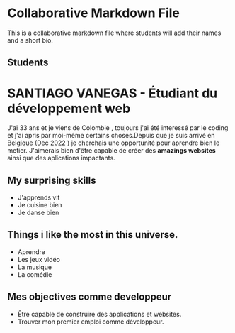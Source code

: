 # Collaborative Markdown File

This is a collaborative markdown file where students will add their names and a short bio.

## Students

# SANTIAGO VANEGAS - Étudiant du développement web
J'ai 33 ans et je viens de Colombie , toujours j'ai été interessé par le coding  et j'ai apris par moi-même certains choses.Depuis que je suis arrivé en Belgique (Dec 2022 ) je cherchais une opportunité pour aprendre bien le metier. J'aimerais bien d'être capable de créer des **amazings websites**  ainsi que des aplications impactants.

## My surprising skills

+ J'apprends vit
+ Je cuisine bien   
+ Je danse bien



## Things i like the most in this universe.

+ Aprendre
+ Les jeux vidéo 
+ La musique
+ La comédie 

## Mes objectives comme developpeur

+ Être capable de construire des applications et websites.
+ Trouver mon premier emploi comme développeur.


